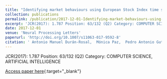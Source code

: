 ```yaml
---
title: "Identifying market behaviours using European Stock Index time series by a hybrid segmentation algorithm"
collection: publications
permalink: /publication/2017-12-01-Identifying-market-behaviours-using-European-Stock-Index-time-series-by-a-hybrid-segmentation-algorithm
excerpt: 'JCR(2017): 1.787 Position: 63/132 (Q2) Category: COMPUTER SCIENCE, ARTIFICIAL INTELLIGENCE'
date: 2017-12-01
venue: 'Neural Processing Letters'
paperurl: 'http://doi.org/10.1007/s11063-017-9592-8'
citation: ' Antonio Manuel Durán-Rosal,  Mónica Paz,  Pedro Antonio Gutiérrez,  César Hervás-Martínez, &quot;Identifying market behaviours using European Stock Index time series by a hybrid segmentation algorithm.&quot; Neural Processing Letters, Vol. 46(3), 2017, pp.767–790.'
---
```

JCR(2017): 1.787 Position: 63/132 (Q2) Category: COMPUTER SCIENCE, ARTIFICIAL INTELLIGENCE

[Access paper here](http://doi.org/10.1007/s11063-017-9592-8){:target="_blank"}

